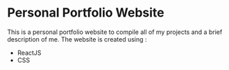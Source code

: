 # Personal Portfolio Website

This is a personal portfolio website to compile all of my projects and a brief description of me. 
The website is created using :
- ReactJS
- CSS
